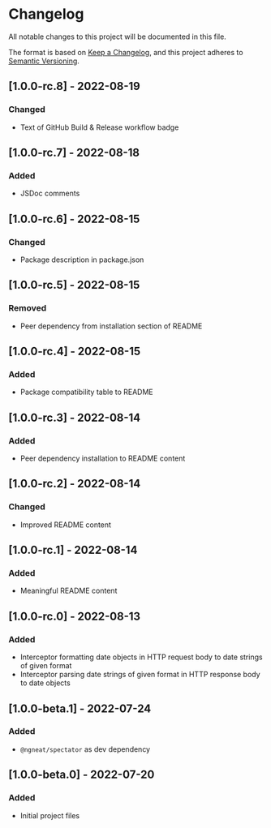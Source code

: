 # Changelog

All notable changes to this project will be documented in this file.

The format is based on [Keep a Changelog](https://keepachangelog.com/en/1.0.0/),
and this project adheres to [Semantic Versioning](https://semver.org/spec/v2.0.0.html).

## [1.0.0-rc.8] - 2022-08-19

### Changed

- Text of GitHub Build & Release workflow badge

## [1.0.0-rc.7] - 2022-08-18

### Added

- JSDoc comments

## [1.0.0-rc.6] - 2022-08-15

### Changed

- Package description in package.json

## [1.0.0-rc.5] - 2022-08-15

### Removed

- Peer dependency from installation section of README

## [1.0.0-rc.4] - 2022-08-15

### Added

- Package compatibility table to README

## [1.0.0-rc.3] - 2022-08-14

### Added

- Peer dependency installation to README content

## [1.0.0-rc.2] - 2022-08-14

### Changed

- Improved README content

## [1.0.0-rc.1] - 2022-08-14

### Added

- Meaningful README content

## [1.0.0-rc.0] - 2022-08-13

### Added

- Interceptor formatting date objects in HTTP request body to date strings of given format
- Interceptor parsing date strings of given format in HTTP response body to date objects

## [1.0.0-beta.1] - 2022-07-24

### Added

- `@ngneat/spectator` as dev dependency

## [1.0.0-beta.0] - 2022-07-20

### Added

- Initial project files
